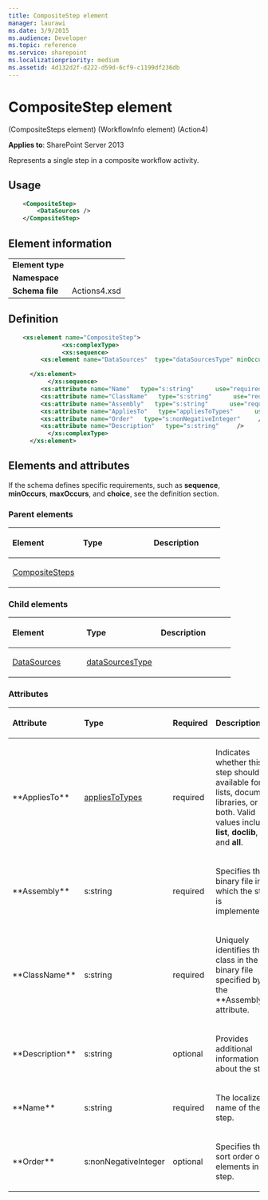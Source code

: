 ```yaml
---
title: CompositeStep element
manager: laurawi
ms.date: 3/9/2015
ms.audience: Developer
ms.topic: reference
ms.service: sharepoint
ms.localizationpriority: medium
ms.assetid: 4d132d2f-d222-d59d-6cf9-c1199df236db
---
```


# CompositeStep element 

(CompositeSteps element) (WorkflowInfo element) (Action4)

**Applies to**: SharePoint Server 2013

Represents a single step in a composite workflow activity.

## Usage

```XML
    <CompositeStep>
        <DataSources />
    </CompositeStep>
```

## Element information

|   |   |
|---|---|
| **Element type**  |  |
| **Namespace**     |  |
| **Schema file**   | Actions4.xsd |

## Definition

```XML
    <xs:element name="CompositeStep">
               <xs:complexType>
               <xs:sequence>
         <xs:element name="DataSources"  type="dataSourcesType" minOccurs="0"  maxOccurs="1">

      </xs:element>  
           </xs:sequence>
         <xs:attribute name="Name"   type="s:string"      use="required"     />
         <xs:attribute name="ClassName"   type="s:string"      use="required"     />
         <xs:attribute name="Assembly"   type="s:string"      use="required"     />
         <xs:attribute name="AppliesTo"   type="appliesToTypes"      use="required"     />
         <xs:attribute name="Order"   type="s:nonNegativeInteger"     />
         <xs:attribute name="Description"   type="s:string"     />
           </xs:complexType>
      </xs:element>  
```

## Elements and attributes

If the schema defines specific requirements, such as **sequence**, **minOccurs**, **maxOccurs**, and **choice**, see the definition section.

### Parent elements

<table>
<colgroup>
<col width="33%" />
<col width="33%" />
<col width="33%" />
</colgroup>
<thead>
<tr class="header">
<th align="left"><p>Element</p></th>
<th align="left"><p>Type</p></th>
<th align="left"><p>Description</p></th>
</tr>
</thead>
<tbody>
<tr class="odd">
<td align="left"><p><a href="compositesteps-element-workflowinfo-elementaction4.md">CompositeSteps</a></p></td>
<td align="left"><p></p></td>
<td align="left"><p></p></td>
</tr>
</tbody>
</table>

### Child elements

<table>
<colgroup>
<col width="33%" />
<col width="33%" />
<col width="33%" />
</colgroup>
<thead>
<tr class="header">
<th align="left"><p>Element</p></th>
<th align="left"><p>Type</p></th>
<th align="left"><p>Description</p></th>
</tr>
</thead>
<tbody>
<tr class="odd">
<td align="left"><p><a href="datasources-element-compositestep-elementcompositesteps-elementworkflowinfo-elem.md">DataSources</a></p></td>
<td align="left"><p><a href="datasourcestype-complextype-action4.md">dataSourcesType</a></p></td>
<td align="left"><p></p></td>
</tr>
</tbody>
</table>

### Attributes

<table>
<colgroup>
<col width="15%" />
<col width="15%" />
<col width="15%" />
<col width="35%" />
<col width="20%" />
</colgroup>
<thead>
<tr class="header">
<th align="left"><p>Attribute</p></th>
<th align="left"><p>Type</p></th>
<th align="left"><p>Required</p></th>
<th align="left"><p>Description</p></th>
<th align="left"><p>Possible values</p></th>
</tr>
</thead>
<tbody>
<tr class="odd">
<td align="left"><p>**AppliesTo**</p></td>
<td align="left"><p><a href="appliestotypes-simpletype-action4.md">appliesToTypes</a></p></td>
<td align="left"><p>required</p></td>
<td align="left"><p>Indicates whether this step should be available for lists, document libraries, or both. Valid values include <strong>list</strong>, <strong>doclib</strong>, and <strong>all</strong>.</p></td>
<td align="left"><p>Values of the appliesToTypes type.</p></td>
</tr>
<tr class="even">
<td align="left"><p>**Assembly**</p></td>
<td align="left"><p>s:string</p></td>
<td align="left"><p>required</p></td>
<td align="left"><p>Specifies the binary file in which the step is implemented.</p></td>
<td align="left"><p>Values of the s:string type.</p></td>
</tr>
<tr class="odd">
<td align="left"><p>**ClassName**</p></td>
<td align="left"><p>s:string</p></td>
<td align="left"><p>required</p></td>
<td align="left"><p>Uniquely identifies the class in the binary file specified by the **Assembly** attribute.</p></td>
<td align="left"><p>Values of the s:string type.</p></td>
</tr>
<tr class="even">
<td align="left"><p>**Description**</p></td>
<td align="left"><p>s:string</p></td>
<td align="left"><p>optional</p></td>
<td align="left"><p>Provides additional information about the step.</p></td>
<td align="left"><p>Values of the s:string type.</p></td>
</tr>
<tr class="odd">
<td align="left"><p>**Name**</p></td>
<td align="left"><p>s:string</p></td>
<td align="left"><p>required</p></td>
<td align="left"><p>The localized name of the step.</p></td>
<td align="left"><p>Values of the s:string type.</p></td>
</tr>
<tr class="even">
<td align="left"><p>**Order**</p></td>
<td align="left"><p>s:nonNegativeInteger</p></td>
<td align="left"><p>optional</p></td>
<td align="left"><p>Specifies the sort order of elements in the step.</p></td>
<td align="left"><p>Values of the s:nonNegativeInteger type.</p></td>
</tr>
</tbody>
</table>








